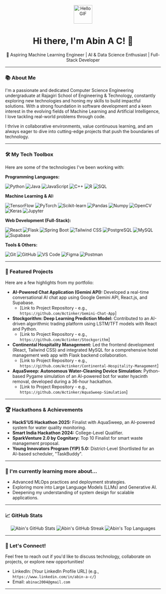 <div align="center">
  <img src="https://media.giphy.com/media/RbDKzv5afFTqnVmleer/giphy.gif" width="60px" alt="Hello GIF">
  <h1>Hi there, I'm Abin A C! 👋</h1>
  <p>🚀 Aspiring Machine Learning Engineer | AI & Data Science Enthusiast | Full-Stack Developer</p>
</div>

---

### 📚 About Me

I'm a passionate and dedicated Computer Science Engineering undergraduate at Rajagiri School of Engineering & Technology, constantly exploring new technologies and honing my skills to build impactful solutions. With a strong foundation in software development and a keen interest in the evolving fields of Machine Learning and Artificial Intelligence, I love tackling real-world problems through code.

I thrive in collaborative environments, value continuous learning, and am always eager to dive into cutting-edge projects that push the boundaries of technology.

---

### 🛠️ My Tech Toolbox

Here are some of the technologies I've been working with:

**Programming Languages:**
<p>
  <img src="https://img.shields.io/badge/Python-3776AB?style=for-the-badge&logo=python&logoColor=white" alt="Python">
  <img src="https://img.shields.io/badge/Java-007396?style=for-the-badge&logo=java&logoColor=white" alt="Java">
  <img src="https://img.shields.io/badge/JavaScript-F7DF1E?style=for-the-badge&logo=javascript&logoColor=black" alt="JavaScript">
  <img src="https://img.shields.io/badge/C%2B%2B-00599C?style=for-the-badge&logo=c%2B%2B&logoColor=white" alt="C++">
  <img src="https://img.shields.io/badge/R-276DC3?style=for-the-badge&logo=r&logoColor=white" alt="R">
  <img src="https://img.shields.io/badge/SQL-4479A1?style=for-the-badge&logo=postgresql&logoColor=white" alt="SQL">
</p>

**Machine Learning & AI:**
<p>
  <img src="https://img.shields.io/badge/TensorFlow-FF6F00?style=for-the-badge&logo=tensorflow&logoColor=white" alt="TensorFlow">
  <img src="https://img.shields.io/badge/PyTorch-EE4C2C?style=for-the-badge&logo=pytorch&logoColor=white" alt="PyTorch">
  <img src="https://img.shields.io/badge/Scikit_learn-F7931E?style=for-the-badge&logo=scikit-learn&logoColor=white" alt="Scikit-learn">
  <img src="https://img.shields.io/badge/Pandas-150458?style=for-the-badge&logo=pandas&logoColor=white" alt="Pandas">
  <img src="https://img.shields.io/badge/Numpy-013243?style=for-the-badge&logo=numpy&logoColor=white" alt="Numpy">
  <img src="https://img.shields.io/badge/OpenCV-5C3EE8?style=for-the-badge&logo=opencv&logoColor=white" alt="OpenCV">
  <img src="https://img.shields.io/badge/Keras-D00000?style=for-the-badge&logo=keras&logoColor=white" alt="Keras">
  <img src="https://img.shields.io/badge/Jupyter-F37626?style=for-the-badge&logo=jupyter&logoColor=white" alt="Jupyter">
</p>

**Web Development (Full-Stack):**
<p>
  <img src="https://img.shields.io/badge/React-61DAFB?style=for-the-badge&logo=react&logoColor=black" alt="React">
  <img src="https://img.shields.io/badge/Flask-000000?style=for-the-badge&logo=flask&logoColor=white" alt="Flask">
  <img src="https://img.shields.io/badge/SpringBoot-6DB33F?style=for-the-badge&logo=spring-boot&logoColor=white" alt="Spring Boot">
  <img src="https://img.shields.io/badge/Tailwind_CSS-38B2AC?style=for-the-badge&logo=tailwind-css&logoColor=white" alt="Tailwind CSS">
  <img src="https://img.shields.io/badge/PostgreSQL-316192?style=for-the-badge&logo=postgresql&logoColor=white" alt="PostgreSQL">
  <img src="https://img.shields.io/badge/MySQL-4479A1?style=for-the-badge&logo=mysql&logoColor=white" alt="MySQL">
  <img src="https://img.shields.io/badge/Supabase-3ECF8E?style=for-the-badge&logo=supabase&logoColor=white" alt="Supabase">
</p>

**Tools & Others:**
<p>
  <img src="https://img.shields.io/badge/Git-F05032?style=for-the-badge&logo=git&logoColor=white" alt="Git">
  <img src="https://img.shields.io/badge/GitHub-181717?style=for-the-badge&logo=github&logoColor=white" alt="GitHub">
  <img src="https://img.shields.io/badge/VS_Code-007ACC?style=for-the-badge&logo=visual-studio-code&logoColor=white" alt="VS Code">
  <img src="https://img.shields.io/badge/Figma-F24E1E?style=for-the-badge&logo=figma&logoColor=white" alt="Figma">
  <img src="https://img.shields.io/badge/Postman-FF6C37?style=for-the-badge&logo=postman&logoColor=white" alt="Postman">
</p>

---

### 🌟 Featured Projects

Here are a few highlights from my portfolio:

* **AI-Powered Chat Application (Gemini API):** Developed a real-time conversational AI chat app using Google Gemini API, React.js, and Supabase.
    * [Link to Project Repository - e.g., `https://github.com/Actinker/Gemini-Chat-App`]
* **Stockgorithm: Deep Learning Prediction Model:** Contributed to an AI-driven algorithmic trading platform using LSTM/TFT models with React and Python.
    * [Link to Project Repository - e.g., `https://github.com/Actinker/Stockgorithm`]
* **Continental Hospitality Management:** Led the frontend development (React, Tailwind CSS) and integrated MySQL for a comprehensive hotel management web app with Flask backend collaboration.
    * [Link to Project Repository - e.g., `https://github.com/Actinker/Continental-Hospitality-Management`]
* **AquaSweep: Autonomous Water-Cleaning Device Simulation:** Python-based Pygame simulation of an AI-powered bot for water hyacinth removal, developed during a 36-hour hackathon.
    * [Link to Project Repository - e.g., `https://github.com/Actinker/AquaSweep-Simulation`]

---

### 🏆 Hackathons & Achievements

* **HackS’US Hackathon 2025:** Finalist with AquaSweep, an AI-powered system for water quality monitoring.
* **Smart India Hackathon 2024:** College-Level Qualifier.
* **SparkVenture 2.0 by Cognitary:** Top 10 Finalist for smart waste management proposal.
* **Young Innovators Program (YIP) 5.0:** District-Level Shortlisted for an AI-based scheduler, "TaskBuddy".

---

### 🌱 I'm currently learning more about...

* Advanced MLOps practices and deployment strategies.
* Exploring more into Large Language Models (LLMs) and Generative AI.
* Deepening my understanding of system design for scalable applications.

---

### 📈 GitHub Stats

<div align="center">
  <img src="https://github-readme-stats.vercel.app/api?username=Actinker&show_icons=true&theme=vue-dark&hide_title=true&hide=contribs" alt="Abin's GitHub Stats">
  <img src="https://github-readme-streak-stats.herokuapp.com/?user=Actinker&theme=vue-dark&hide_title=true" alt="Abin's GitHub Streak">
  <img src="https://github-readme-stats.vercel.app/api/top-langs/?username=Actinker&layout=compact&theme=vue-dark&hide_title=true&langs_count=8" alt="Abin's Top Languages">
</div>

---

### 🤝 Let's Connect!

Feel free to reach out if you'd like to discuss technology, collaborate on projects, or explore new opportunities!

* LinkedIn: [Your LinkedIn Profile URL] (e.g., `https://www.linkedin.com/in/abin-a-c/`)
* Email: `abinac2004@gmail.com`

---
